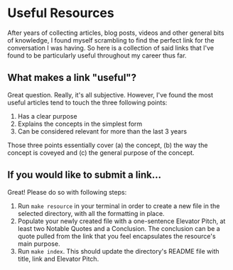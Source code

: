 # Useful Resources

After years of collecting articles, blog posts, videos and other general bits of knowledge, I found myself scrambling to find the perfect link for the conversation I was having. So here is a collection of said links that I've found to be particularly useful throughout my career thus far.

## What makes a link  "useful"?
Great question. Really, it's all subjective. However, I've found the most useful articles tend to touch the three following points:
1. Has a clear purpose
2. Explains the concepts in the simplest form
3. Can be considered relevant for more than the last 3 years

Those three points essentially cover (a) the concept, (b)  the way the concept is coveyed and (c) the general purpose of the concept.

## If you would like to submit a link...
Great! Please do so with following steps:
1. Run `make resource` in your terminal in order to create a new file in the selected directory, with all the formatting in place.
2. Populate your newly created file with a one-sentence Elevator Pitch, at least two Notable Quotes and a Conclusion. The conclusion can be a quote pulled from the link that you feel encapsulates the resource's main purpose.
3. Run `make index`. This should update the directory's README file with title, link and Elevator Pitch.

<!-- 
Please create a pull request, following the guidelines below:
### 1. New markdown file 
This file should be added within it's respective category (as listed in the directories). As this may be subjective/matter of opinion, please feel free to add to whichever category you feel best suits the content. 
The markdown filename must be the title of the article and be formatted like so: 
```
article-title-example.md
```
The content of this file should be formatted as specified in [TEMPLATE.md](link). 

### 2. Updated README
An addition should also be made to the categories README file. It should include the title of the article, and include the elevator pitch. The title of the article should link the article itself. 
-->






